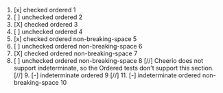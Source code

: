 1. [x] checked ordered 1
2. [ ] unchecked ordered 2
3. [X] checked ordered 3
4. [ ] unchecked ordered 4
5. [x] checked ordered non-breaking-space 5
6. [ ] unchecked ordered non-breaking-space 6
7. [X] checked ordered non-breaking-space 7
8. [ ] unchecked ordered non-breaking-space 8
[//] Cheerio does not support indeterminate, so the Ordered tests don't support this section.
[//] 9. [-] indeterminate ordered 9
[//] 11. [-] indeterminate ordered non-breaking-space 10
